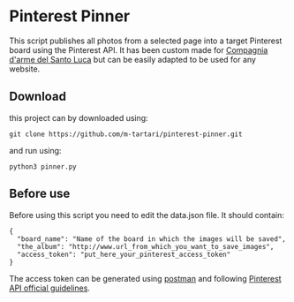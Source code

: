 # Pinterest Pinner
This script publishes all photos from a selected page into a target Pinterest board using the Pinterest API. It has been custom made for [Compagnia d'arme del Santo Luca](http://www.compagniadarmedelsantoluca.it/) but can be easily adapted to be used for any website.

## Download
this project can by downloaded using:
```
git clone https://github.com/m-tartari/pinterest-pinner.git
```
and run using:
```
python3 pinner.py
```

## Before use
Before using this script you need to edit the data.json file. It should contain:
```
{
  "board_name": "Name of the board in which the images will be saved",
  "the_album": "http://www.url_from_which_you_want_to_save_images",
  "access_token": "put_here_your_pinterest_access_token"
}
```
The access token can be generated using [postman](https://www.getpostman.com/) and following [Pinterest API official guidelines](https://developers.pinterest.com/docs/api/overview/).
